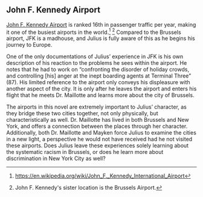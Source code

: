 ## John F. Kennedy Airport

[John F. Kennedy Airport](https://en.wikipedia.org/wiki/John_F._Kennedy_International_Airport) is ranked 16th in passenger traffic per year, making it one of the busiest airports in the world.[^1] [^2] Compared to the Brussels airport, JFK is a madhouse, and Julius is fully aware of this as he begins his journey to Europe.

One of the only documentations of Julius’ experience in JFK is his own description of his reaction to the problems he sees within the airport. He notes that he had to work on “confronting the disorder of holiday crowds, and controlling [his] anger at the inept boarding agents at Terminal Three” (87). His limited reference to the airport only conveys his displeasure with another aspect of the city. It is only after he leaves the airport and enters his flight that he meets Dr. Maillotte and learns more about the city of Brussels.

The airports in this novel are extremely important to Julius’ character, as they bridge these two cities together, not only physically, but characteristically as well. Dr. Maillotte has lived in both Brussels and New York, and offers a connection between the places through her character. Additionally, both Dr. Maillotte and Mayken force Julius to examine the cities in a new light, a perspective he would not have received had he not visited these airports. Does Julius leave these experiences solely learning about the systematic racism in Brussels, or does he learn more about discrimination in New York City as well?

[^1]: https://en.wikipedia.org/wiki/John_F._Kennedy_International_Airport
[^2]: John F. Kennedy's sister location is the Brussels Airport.
